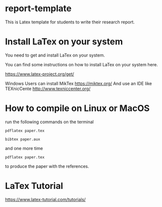 # report-template
This is Latex template for students to write their research report. 


# Install LaTex on your system 

You need to get and install LaTex on your system. 

You can find some instructions on how to install LaTex on your system here. 

https://www.latex-project.org/get/


Windows Users can install MikTex https://miktex.org/ 
And use an IDE like  TEXnicCente  http://www.texniccenter.org/ 



# How to compile on Linux or MacOS

run the following commands on the terminal 

	pdflatex paper.tex 

	bibtex paper.aux 

and one more time 

	pdflatex paper.tex 


to produce the paper with the references. 

# LaTex Tutorial 

https://www.latex-tutorial.com/tutorials/
